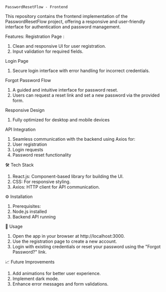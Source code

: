 
                                                            PasswordResetFlow - Frontend

This repository contains the frontend implementation of the PasswordResetFlow project, 
offering a responsive and user-friendly interface for authentication and password management.     

Features:
Registration Page :

1. Clean and responsive UI for user registration.
2. Input validation for required fields.

Login Page

1. Secure login interface with error handling for incorrect credentials.

 Forgot Password Flow

1. A guided and intuitive interface for password reset.
2. Users can request a reset link and set a new password via the provided form.

Responsive Design

1. Fully optimized for desktop and mobile devices

API Integration

1. Seamless communication with the backend using Axios for:
2. User registration
3. Login requests
4. Password reset functionality

🛠️ Tech Stack

1. React.js: Component-based library for building the UI.
2. CSS: For responsive styling.
3. Axios: HTTP client for API communication.

⚙️ Installation

1. Prerequisites:
2. Node.js installed
3. Backend API running

🌟 Usage

1. Open the app in your browser at http://localhost:3000.
2. Use the registration page to create a new account.
3. Login with existing credentials or reset your password using the "Forgot Password?" link.

📈 Future Improvements

1. Add animations for better user experience.
2. Implement dark mode.
3. Enhance error messages and form validations.
